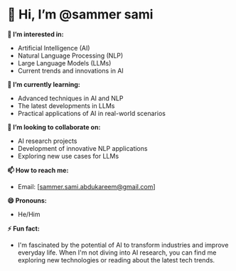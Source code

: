 # 👋 Hi, I’m @sammer sami

**👀 I’m interested in:**  
- Artificial Intelligence (AI)
- Natural Language Processing (NLP)
- Large Language Models (LLMs)
- Current trends and innovations in AI

**🌱 I’m currently learning:**  
- Advanced techniques in AI and NLP
- The latest developments in LLMs
- Practical applications of AI in real-world scenarios

**💞️ I’m looking to collaborate on:**  
- AI research projects
- Development of innovative NLP applications
- Exploring new use cases for LLMs

**📫 How to reach me:**  
- Email: [sammer.sami.abdukareem@gmail.com]

**😄 Pronouns:**  
- He/Him

**⚡ Fun fact:**  
- I'm fascinated by the potential of AI to transform industries and improve everyday life. When I'm not diving into AI research, you can find me exploring new technologies or reading about the latest tech trends.

<!---
sammer-sami/sammer-sami is a ✨ special ✨ repository because its `README.md` (this file) appears on your GitHub profile.
You can click the Preview link to take a look at your changes.
--->
